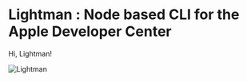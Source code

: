 Lightman : Node based CLI for the Apple Developer Center
========

Hi, Lightman!

![Lightman](http://images.paxholley.net/blog/geeks/david_lightman.jpg)
